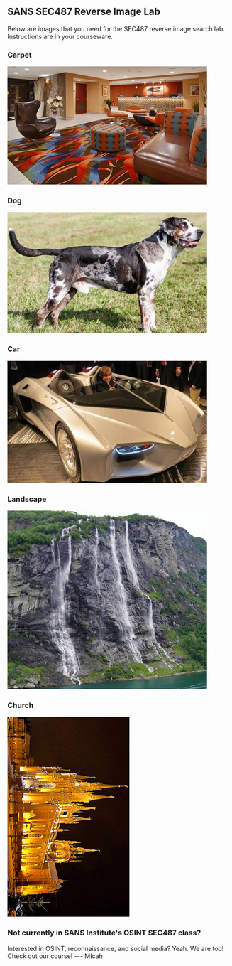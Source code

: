 <meta http-equiv="cache-control" content="max-age=0" />
<meta http-equiv="cache-control" content="no-cache" />
<meta http-equiv="expires" content="0" />
<meta http-equiv="expires" content="Tue, 01 Jan 1980 1:00:00 GMT" />
<meta http-equiv="pragma" content="no-cache" />

## SANS SEC487 Reverse Image Lab

Below are images that you need for the SEC487 reverse image search lab. Instructions are in your courseware.

### Carpet

![Carpet Image](images/carpet.jpg "Carpet Image")

### Dog
![Dog Image](images/dog.jpg "Dog Image")

### Car

![Car Image](images/car.jpg "Car Image")

### Landscape

![Landscape Image](images/landscape.jpg "Landscape Image")

### Church

![Church Image](images/church.jpg "Church Image")

### Not currently in SANS Institute's OSINT SEC487 class?

Interested in OSINT, reconnaissance, and social media? Yeah. We are too! Check out our course! --- MIcah
